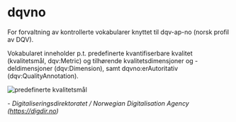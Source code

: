 # dqvno

For forvaltning av kontrollerte vokabularer knyttet til dqv-ap-no (norsk profil av DQV). 

Vokabularet inneholder p.t. predefinerte kvantifiserbare kvalitet (kvalitetsmål, dqv:Metric) og tilhørende kvalitetsdimensjoner og -deldimensjoner (dqv:Dimension), samt dqvno:erAutoritativ (dqv:QualityAnnotation). 

![predefinerte kvalitetsmål](https://github.com/Informasjonsforvaltning/dqv-ap-no/edit/master/ontology/dqvno/images/dqvno_v02.png)

\- _Digitaliseringsdirektoratet / Norwegian Digitalisation Agency (https://digdir.no)_ 
